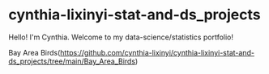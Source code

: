 # cynthia-lixinyi-stat-and-ds_projects
Hello! I'm Cynthia. Welcome to my data-science/statistics portfolio!

Bay Area Birds(https://github.com/cynthia-lixinyi/cynthia-lixinyi-stat-and-ds_projects/tree/main/Bay_Area_Birds)
